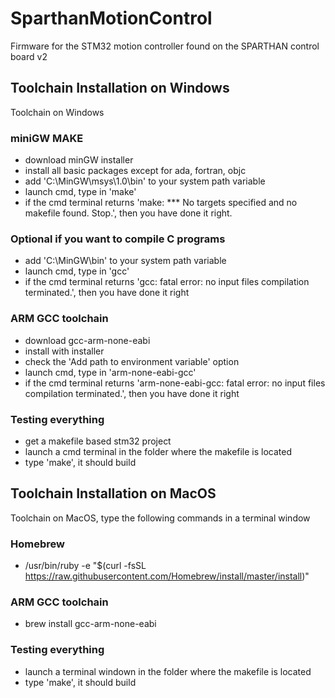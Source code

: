 # SparthanMotionControl
Firmware for the STM32 motion controller found on the SPARTHAN control board v2

## Toolchain Installation on Windows
Toolchain on Windows

### miniGW MAKE
- download minGW installer
- install all basic packages except for ada, fortran, objc
- add 'C:\MinGW\msys\1.0\bin' to your system path variable
- launch cmd, type in 'make'
- if the cmd terminal returns 'make: *** No targets specified and no makefile found.  Stop.', then you have done it right.

### Optional if you want to compile C programs
- add 'C:\MinGW\bin' to your system path variable
- launch cmd, type in 'gcc'
- if the cmd terminal returns 'gcc: fatal error: no input files compilation terminated.', then you have done it right

### ARM GCC toolchain
- download gcc-arm-none-eabi
- install with installer
- check the 'Add path to environment variable' option
- launch cmd, type in 'arm-none-eabi-gcc'
- if the cmd terminal returns 'arm-none-eabi-gcc: fatal error: no input files compilation terminated.', then you have done it right

### Testing everything
- get a makefile based stm32 project
- launch a cmd terminal in the folder where the makefile is located
- type 'make', it should build

## Toolchain Installation on MacOS
Toolchain on MacOS, type the following commands in a terminal window

### Homebrew
- /usr/bin/ruby -e "$(curl -fsSL https://raw.githubusercontent.com/Homebrew/install/master/install)"

### ARM GCC toolchain
- brew install gcc-arm-none-eabi

### Testing everything
- launch a terminal windown in the folder where the makefile is located
- type 'make', it should build


